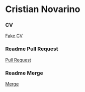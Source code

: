 # Cristian Novarino

### CV
[Fake CV](./cv.md)


### Readme Pull Request
[Pull Request](./Prme.md)


### Readme Merge
[Merge](./merge.md)
